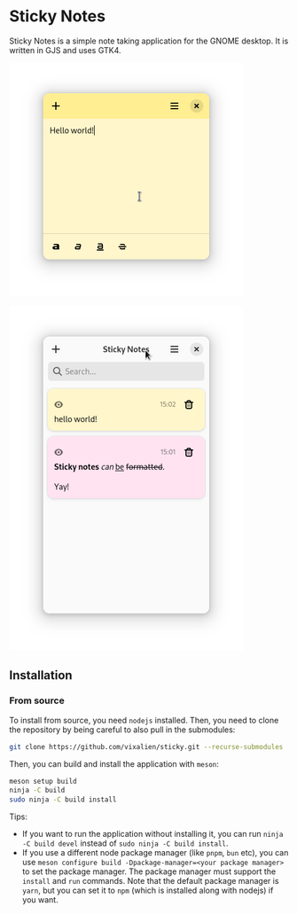 # Sticky Notes

Sticky Notes is a simple note taking application for the GNOME desktop. It is
written in GJS and uses GTK4.

![Note](.github/note.png)

![All notes](.github/notes.png)

## Installation

### From source

To install from source, you need `nodejs` installed. Then, you need to clone the
repository by being careful to also pull in the submodules:

```sh
git clone https://github.com/vixalien/sticky.git --recurse-submodules
```

Then, you can build and install the application with `meson`:

```sh
meson setup build
ninja -C build
sudo ninja -C build install
```

Tips:

- If you want to run the application without installing it, you can run
  `ninja -C build devel` instead of `sudo ninja -C build install`.
- If you use a different node package manager (like `pnpm`, `bun` etc), you can
  use `meson configure build -Dpackage-manager=<your package manager>` to set
  the package manager. The package manager must support the `install` and `run`
  commands. Note that the default package manager is `yarn`, but you can set it
  to `npm` (which is installed along with nodejs) if you want.
